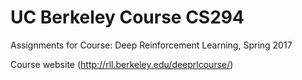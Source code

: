 # UC Berkeley Course CS294
Assignments for Course: Deep Reinforcement Learning, Spring 2017

Course website (http://rll.berkeley.edu/deeprlcourse/)
